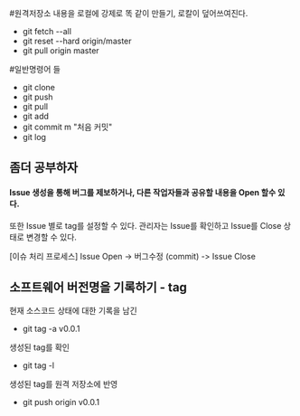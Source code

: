 #원격저장소 내용을 로컬에 강제로 똑 같이 만들기, 로칼이 덮어쓰여진다.
- git fetch --all
- git reset --hard origin/master
- git pull origin master

#일반명령어 들
- git clone
- git push
- git pull
- git add
- git commit m "처음 커밋"
- git log

## 좀더 공부하자

#### Issue 생성을 통해 버그를 제보하거나, 다른 작업자들과 공유할 내용을 Open 할수 있다.
또한 Issue 별로 tag를 설정할 수 있다.
관리자는 Issue를 확인하고 Issue를 Close 상태로 변경할 수 있다.

[이슈 처리 프로세스]
Issue Open -> 버그수정 (commit) -> Issue Close

## 소프트웨어 버전명을 기록하기 - tag
현재 소스코드 상태에 대한 기록을 남긴
- git tag -a v0.0.1

생성된 tag를 확인
- git tag -l

생성된 tag를 원격 저장소에 반영
- git push origin v0.0.1









